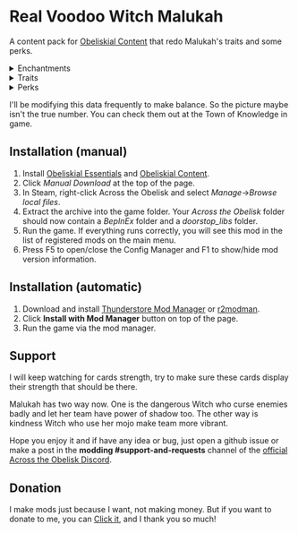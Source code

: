 # Real Voodoo Witch Malukah

A content pack for [Obeliskial Content](https://across-the-obelisk.thunderstore.io/package/meds/Obeliskial_Content/) that redo Malukah's traits and some perks.

<details>
<summary>Enchantments</summary>

### Enchantments

![Yin_Ritual](https://github.com/4AleRoL4/ATO-Real_Voodoo_Witch_Malukah/blob/main/Picture/yin_ritual.png?raw=true)

![Yang_Ritual](https://github.com/4AleRoL4/ATO-Real_Voodoo_Witch_Malukah/blob/main/Picture/yang_ritual.png?raw=true)
</details>

<details>
<summary>Traits</summary>

### Level 3

Jinx: When dealing damage with a Hit, apply 2 Dark and Poison. Regeneration on heroes increases Shadow damage by 0.5 per charge.

Healing Brew: All heroes gain +0.2 and +0.2% to All damage done and Heal reveived for every 9 hp above 120 hp they have. When you play a \"Healing Spell\" or \"Shadow Spell\" card that costs Energy, refund 1 Energy and grant 2 Regeneration and 1 Vitality to the lowest HP hero. (3 times/turn).

### Level 5

Shadow Form: Dark and Poison +2. Dark on monsters explosion charges charges +5 and deals 0.5 more damage per charge.

Mojo: Regeneration +1, Vitality +1, Max charge is 75. When you play a \"Healing Spell\" card, Dispel 1 to all heroes.

PS: I modify the logic of increasing dark explosion stack. Now **The Dark One** and other equipment can stack together.

e.g. Team have **The Dark One** and **Black Deck**, Malukah choice Shadow Form trait, so Dark on enemies will explode at 25+9+5+5 = 44 stack.
</details>

<details>
<summary>Perks</summary>

### Perks

The fourth Sharp: Sharp on heroes also increases the Shadow damage by 1 per charge. ( Right, I change it back )

The third Regeneration: Regeneration on heroes also increases all resistance by 0.5% per charge and increases Max HP by 1 per charge.

The first Vitality: Vitality on heroes instead increases Max HP by 8 per charge.

And the third Dark's description.
</details>

I'll be modifying this data frequently to make balance. So the picture maybe isn't the true number. You can check them out at the Town of Knowledge in game.

## Installation (manual)

1. Install [Obeliskial Essentials](https://across-the-obelisk.thunderstore.io/package/meds/Obeliskial_Essentials/) and [Obeliskial Content](https://across-the-obelisk.thunderstore.io/package/meds/Obeliskial_Content/).
2. Click _Manual Download_ at the top of the page.
3. In Steam, right-click Across the Obelisk and select _Manage_->_Browse local files_.
4. Extract the archive into the game folder. Your _Across the Obelisk_ folder should now contain a _BepInEx_ folder and a _doorstop\_libs_ folder.
5. Run the game. If everything runs correctly, you will see this mod in the list of registered mods on the main menu.
6. Press F5 to open/close the Config Manager and F1 to show/hide mod version information.

## Installation (automatic)

1. Download and install [Thunderstore Mod Manager](https://www.overwolf.com/app/Thunderstore-Thunderstore_Mod_Manager) or [r2modman](https://across-the-obelisk.thunderstore.io/package/ebkr/r2modman/).
2. Click **Install with Mod Manager** button on top of the page.
3. Run the game via the mod manager.

## Support

I will keep watching for cards strength, try to make sure these cards display their strength that should be there.

Malukah has two way now. One is the dangerous Witch who curse enemies badly and let her team have power of shadow too. The other way is kindness Witch who use her mojo make team more vibrant.

Hope you enjoy it and if have any idea or bug, just open a github issue or make a post in the **modding #support-and-requests** channel of the [official Across the Obelisk Discord](https://discord.gg/across-the-obelisk-679706811108163701).

## Donation

I make mods just because I want, not making money. But if you want to donate to me, you can [Click it](https://ko-fi.com/shazixnar), and I thank you so much!